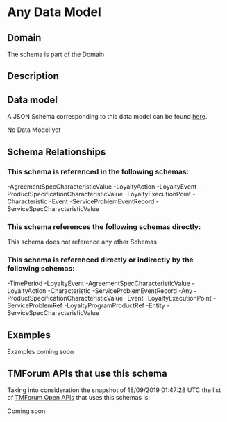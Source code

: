 # Any Data Model

## Domain

The  schema is part of the  Domain

## Description



## Data model

A JSON Schema corresponding to this data model can be found
[here](https://github.com/tmforum-rand/schemas/blob/master/Common/Any.schema.json).

No Data Model yet

## Schema Relationships

### This schema is referenced in the following schemas:

-AgreementSpecCharacteristicValue
-LoyaltyAction
-LoyaltyEvent
-ProductSpecificationCharacteristicValue
-LoyaltyExecutionPoint
-Characteristic
-Event
-ServiceProblemEventRecord
-ServiceSpecCharacteristicValue

### This schema references the following schemas directly:

This schema does not reference any other Schemas

### This schema is referenced directly or indirectly by the following schemas:

-TimePeriod
-LoyaltyEvent
-AgreementSpecCharacteristicValue
-LoyaltyAction
-Characteristic
-ServiceProblemEventRecord
-Any
-ProductSpecificationCharacteristicValue
-Event
-LoyaltyExecutionPoint
-ServiceProblemRef
-LoyaltyProgramProductRef
-Entity
-ServiceSpecCharacteristicValue



## Examples

Examples coming soon

## TMForum APIs that use this schema

Taking into consideration the snapshot of 18/09/2019 01:47:28 UTC the list of [TMForum Open APIs](https://www.tmforum.org/open-apis/) that uses this schemas is:

Coming soon
